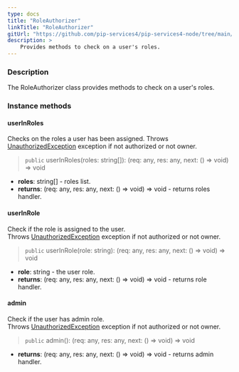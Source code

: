 ```yaml
---
type: docs
title: "RoleAuthorizer"
linkTitle: "RoleAuthorizer"
gitUrl: "https://github.com/pip-services4/pip-services4-node/tree/main/pip-services4-http-node"
description: >
    Provides methods to check on a user's roles.
---
```


### Description

The RoleAuthorizer class provides methods to check on a user's roles.

### Instance methods

#### userInRoles
Checks on the roles a user has been assigned.
Throws [UnauthorizedException](../../../commons/errors/unauthorized_exception) exception if not authorized or not owner.

> `public` userInRoles(roles: string[]): (req: any, res: any, next: () => void) => void

- **roles**: string[] - roles list.
- **returns**: (req: any, res: any, next: () => void) => void - returns roles handler.

#### userInRole
Check if the role is assigned to the user.  
Throws [UnauthorizedException](../../../commons/errors/unauthorized_exception) exception if not authorized or not owner.

> `public` userInRole(role: string): (req: any, res: any, next: () => void) => void

- **role**: string - the user role.
- **returns**: (req: any, res: any, next: () => void) => void - returns role handler.


#### admin
Check if the user has admin role.  
Throws [UnauthorizedException](../../../commons/errors/unauthorized_exception) exception if not authorized or not owner.

> `public` admin(): (req: any, res: any, next: () => void) => void

- **returns**: (req: any, res: any, next: () => void) => void - returns admin handler.
